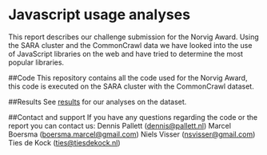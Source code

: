 Javascript usage analyses
========
This report describes our challenge submission for the Norvig Award. Using the SARA cluster and the CommonCrawl data we have looked into the use of JavaScript libraries on the web and have tried to determine the most popular libraries.


##Code
This repository contains all the code used for the Norvig Award, this code is executed on the SARA cluster with the CommonCrawl dataset.


##Results
See [results](https://github.com/norvigaward/naward18/wiki/Report) for our analyses on the dataset.

##Contact and support
If you have any questions regarding the code or the report you can contact us:
Dennis Pallett (dennis@pallett.nl)
Marcel Boersma (boersma.marcel@gmail.com)
Niels Visser (nsvisser@gmail.com)
Ties de Kock (ties@tiesdekock.nl)

